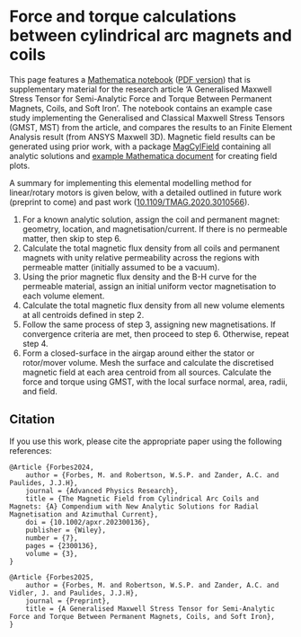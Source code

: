 # Force and torque calculations between cylindrical arc magnets and coils
This page features a [Mathematica notebook](https://github.com/AUMAG/mag-gmst-force/blob/8b237dd854b60771678d33ff9b432291a644afba/Force%20and%20Torque%20Between%20Cylindrical%20Arc%20Coils%20and%20Magnets.nb) ([PDF version](https://github.com/AUMAG/mag-gmst-force/blob/8b237dd854b60771678d33ff9b432291a644afba/Force%20and%20Torque%20Between%20Cylindrical%20Arc%20Coils%20and%20Magnets.pdf)) that is supplementary material for the research article ‘A Generalised Maxwell Stress Tensor for Semi-Analytic Force and Torque Between Permanent Magnets, Coils, and Soft Iron’. The notebook contains an example case study implementing the Generalised and Classical Maxwell Stress Tensors (GMST, MST) from the article, and compares the results to an Finite Element Analysis result (from ANSYS Maxwell 3D). Magnetic field results can be generated using prior work, with a package [MagCylField](https://github.com/AUMAG/mag-gmst-force/blob/8b237dd854b60771678d33ff9b432291a644afba/MagCylField.wl) containing all analytic solutions and [example Mathematica document](https://github.com/AUMAG/mag-gmst-force/blob/8b237dd854b60771678d33ff9b432291a644afba/MagCylField-package-test/MagCylField%20example.nb) for creating field plots.

A summary for implementing this elemental modelling method for linear/rotary motors is given below, with a detailed outlined in future work (preprint to come) and past work ([10.1109/TMAG.2020.3010566](https://doi.org/10.1109/TMAG.2020.3010566)).

1. For a known analytic solution, assign the coil and permanent magnet: geometry, location, and magnetisation/current. If there is no permeable matter, then skip to step 6.
1. Calculate the total magnetic flux density from all coils and permanent magnets with unity relative permeability across the regions with permeable matter (initially assumed to be a vacuum).
1. Using the prior magnetic flux density and the B-H curve for the permeable material, assign an initial uniform vector magnetisation to each volume element.
1. Calculate the total magnetic flux density from all new volume elements at all centroids defined in step 2.
1. Follow the same process of step 3, assigning new magnetisations. If convergence criteria are met, then proceed to step 6.  Otherwise, repeat step 4.
1. Form a closed-surface in the airgap around either the stator or rotor/mover volume. Mesh the surface and calculate the discretised magnetic field at each area centroid from all sources. Calculate the force and torque using GMST, with the local surface normal, area, radii, and field.

## Citation

If you use this work, please cite the appropriate paper using the following references:

    @Article {Forbes2024,
        author = {Forbes, M. and Robertson, W.S.P. and Zander, A.C. and Paulides, J.J.H},
        journal = {Advanced Physics Research},
        title = {The Magnetic Field from Cylindrical Arc Coils and Magnets: {A} Compendium with New Analytic Solutions for Radial Magnetisation and Azimuthal Current},
        doi = {10.1002/apxr.202300136},
        publisher = {Wiley},
        number = {7},
        pages = {2300136},
        volume = {3},
    }

    @Article {Forbes2025,
        author = {Forbes, M. and Robertson, W.S.P. and Zander, A.C. and Vidler, J. and Paulides, J.J.H},
        journal = {Preprint},
        title = {A Generalised Maxwell Stress Tensor for Semi-Analytic Force and Torque Between Permanent Magnets, Coils, and Soft Iron},
    }
